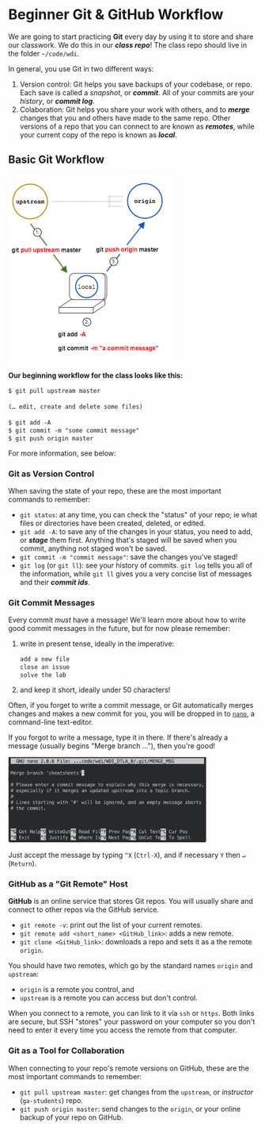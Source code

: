 # Beginner Git & GitHub Workflow

We are going to start practicing **Git** every day by using it to store 
and share our classwork. We do this in our ***class repo***! The class
repo should live in the folder `~/code/wdi`.

In general, you use Git in two different ways:

1.  Version control: Git helps you save backups of your codebase, or repo.
    Each save is called a *snapshot*, or ***commit***. All of your commits
    are your *history*, or ***commit log***.
2.  Colaboration: Git helps you share your work with others, and to
    ***merge*** changes that you and others have made to the same repo.
    Other versions of a repo that you can connect to are known as 
    ***remotes***, while your current copy of the repo is known as 
    ***local***.

## Basic Git Workflow

![](assets/repo-structure-basic.png)

**Our beginning workflow for the class looks like this:**

```
$ git pull upstream master

(… edit, create and delete some files)

$ git add -A
$ git commit -m "some commit message"
$ git push origin master
```

For more information, see below:

### Git as Version Control

When saving the state of your repo, these are the most important commands
to remember:

- `git status`: at any time, you can check the "status" of your repo; ie
   what files or directories have been created, deleted, or edited.
- `git add -A`: to save any of the changes in your status, you need to
   add, or ***stage*** them first. Anything that's staged will be saved
   when you commit, anything not staged won't be saved.
- `git commit -m "commit message"`: save the changes you've staged!
- `git log` (or `git ll`): see your history of commits. `git log` tells
   you all of the information, while `git ll` gives you a very concise
   list of messages and their ***commit ids***.

### Git Commit Messages

Every commit *must* have a message! We'll learn more about how to write
good commit messages in the future, but for now please remember:

1.  write in present tense, ideally in the imperative:
    ```
    add a new file
    close an issue
    solve the lab
    ```

2.  and keep it short, ideally under 50 characters!

Often, if you forget to write a commit message, or Git automatically
merges changes and makes a new commit for you, you will be dropped in
to [`nano`][nano], a command-line text-editor.

If you forgot to write a message, type it in there. If there's already
a message (usually begins "Merge branch ..."), then you're good!

<img src="assets/git-workflow-nano.png" alt="nano merge prompt" width="400px">

Just accept the message by typing `^X` (`Ctrl-X`), and if necessary `Y`
then `↵` (`Return`).

### GitHub as a "Git Remote" Host

**GitHub** is an online service that stores Git repos. You will usually
share and connect to other repos via the GitHub service.

- `git remote -v`: print out the list of your current remotes.
- `git remote add <short_name> <GitHub_link>`: adds a new remote.
- `git clone <GitHub_link>`: downloads a repo and sets it as a the remote
  `origin`.

You should have two remotes, which go by the standard names `origin` and
`upstream`: 
  - `origin` is a remote you control, and
  - `upstream` is a remote you can access but don't control.

When you connect to a remote, you can link to it via `ssh` or `https`.
Both links are secure, but SSH "stores" your password on your computer
so you don't need to enter it every time you access the remote from that
computer.

### Git as a Tool for Collaboration

When connecting to your repo's remote versions on GitHub, these are the 
most important commands to remember:

- `git pull upstream master`: get changes from the `upstream`, or
  *instructor* (`ga-students`) repo.
- `git push origin master`: send changes to the `origin`, or your online
  backup of your repo on GitHub.

<!-- LINKS -->

[nano]: https://en.wikipedia.org/wiki/GNU_nano
